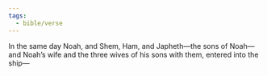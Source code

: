 ```yaml
---
tags:
  - bible/verse
---
```

In the same day Noah, and Shem, Ham, and Japheth—the sons of Noah—and Noah’s wife and the three wives of his sons with them, entered into the ship—